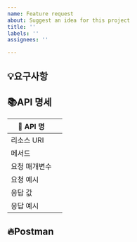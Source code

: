 ```yaml
---
name: Feature request
about: Suggest an idea for this project
title: ''
labels: ''
assignees: ''

---
```


## 💡요구사항

## 📚API 명세

| API 명 ||
|---|---|
| 리소스 URI ||
| 메서드 ||
| 요청 매개변수 ||
| 요청 예시 ||
| 응답 값 ||
| 응답 예시 ||

## 🔥Postman
